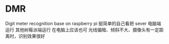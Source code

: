 # DMR
Digit meter recognition base on raspberry pi
挺简单的自己看把 
sever 电脑端运行 其他树莓派端运行 在电脑上应该也可
光线偏暗、倾斜不大、摄像头有一定距离时，识别效果很好
